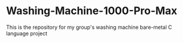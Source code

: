 # Washing-Machine-1000-Pro-Max
This is the repository for my group's washing machine bare-metal C language project
